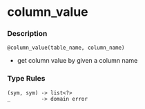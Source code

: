 # column_value

### Description

`@column_value(table_name, column_name)`

- get column value by given a column name

### Type Rules

```
(sym, sym) -> list<?>
_          -> domain error
```


